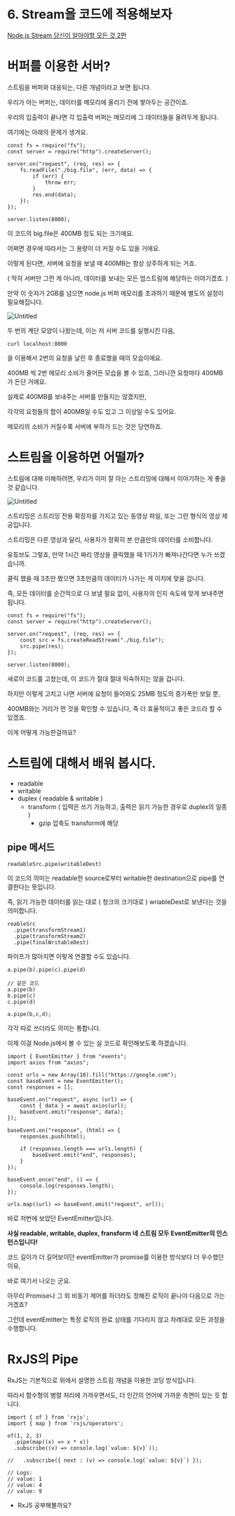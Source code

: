 # 6. Stream을 코드에 적용해보자

[Node.js Stream 당신이 알아야할 모든 것 2편](https://jeonghwan-kim.github.io/node/2017/08/07/node-stream-you-need-to-know-2.html)

# 버퍼를 이용한 서버?

스트림을 버퍼와 대응되는, 다른 개념이라고 보면 됩니다.

우리가 아는 버퍼는, 데이터를 메모리에 올리기 전에 쌓아두는 공간이죠.

우리의 입출력이 끝나면 각 입출력 버퍼는 메모리에 그 데이터들을 올려두게 됩니다.

여기에는 아래의 문제가 생겨요.

```tsx
const fs = require("fs");
const server = require("http").createServer();

server.on("request", (req, res) => {
    fs.readFile("./big.file", (err, data) => {
        if (err) {
            throw err;
        }
        res.end(data);
    });
});

server.listen(8000);
```

이 코드의 big.file은 400MB 정도 되는 크기에요.

어쩌면 경우에 따라서는 그 용량이 더 커질 수도 있을 거에요.

이렇게 된다면, 서버에 요청을 보낼 때 400MB는 항상 상주하게 되는 거죠.

( 딱히 서버만 그런 게 아니라, 데이터를 보내는 모든 업스트림에 해당하는 이야기겠죠. )

만약 이 숫자가 2GB를 넘으면 node.js 버퍼 메모리를 초과하기 때문에 별도의 설정이 필요해집니다.

![Untitled](https://s3-us-west-2.amazonaws.com/secure.notion-static.com/e8de38d9-1582-45ac-915a-dd2d24756823/Untitled.png)

두 번의 계단 모양이 나왔는데, 이는 저 서버 코드를 실행시킨 다음,

```tsx
curl localhost:8000
```

을 이용해서 2번의 요청을 날린 후 종료했을 때의 모습이에요.

400MB 씩 2번 메모리 소비가 줄어든 모습을 볼 수 있죠, 그러니깐 요청마다 400MB가 든단 거에요.

실제로 400MB를 보내주는 서버를 만들지는 않겠지만,

각각의 요청들의 합이 400MB일 수도 있고 그 이상일 수도 있어요.

메모리의 소비가 커질수록 서버에 부하가 드는 것은 당연하죠.

# 스트림을 이용하면 어떨까?

스트림에 대해 이해하려면, 우리가 이미 잘 아는 스트리밍에 대해서 이야기하는 게 좋을 것 같습니다.

![Untitled](https://s3-us-west-2.amazonaws.com/secure.notion-static.com/e8bd04f1-f2f4-4c4b-9df0-20b05127860a/Untitled.png)

스트리밍은 스트리밍 전용 확장자를 가지고 있는 동영상 파일, 또는 그런 형식의 영상 제공입니다.

스트리밍은 다른 영상과 달리, 사용자가 정확히 본 만큼만의 데이터를 소비합니다.

유튜브도 그렇죠, 만약 1시간 짜리 영상을 클릭했을 때 1기가가 빠져나간다면 누가 쓰겠습니까.

클릭 했을 때 3초만 봤으면 3초만큼의 데이터가 나가는 게 이치에 맞을 겁니다.

즉, 모든 데이터를 순간적으로 다 보낼 필요 없이, 사용자의 인지 속도에 맞게 보내주면 됩니다.

```tsx
const fs = require("fs");
const server = require("http").createServer();

server.on("request", (req, res) => {
    const src = fs.createReadStream("./big.file");
    src.pipe(res);
});

server.listen(8000);
```

새로이 코드를 고쳤는데, 이 코드가 절대 절대 익숙하지는 않을 겁니다.

하지만 이렇게 고치고 나면 서버에 요청이 들어와도 25MB 정도의 증가폭만 보일 뿐,

400MB와는 거리가 먼 것을 확인할 수 있습니다, 즉 더 효율적이고 좋은 코드라 할 수 있겠죠.

이게 어떻게 가능한걸까요?

# 스트림에 대해서 배워 봅시다.

- readable
- writable
- duplex ( readable & writable )
    - transform ( 입력은 쓰기 가능하고, 출력은 읽기 가능한 경우로 duplex의 일종 )
        - gzip 압축도 transform에 해당
        

## pipe 메서드

```tsx
readableSrc.pipe(writableDest)
```

이 코드의 의미는 readable한 source로부터 writable한 destination으로 pipe를 연결한다는 뜻입니다.

즉, 읽기 가능한 데이터를 읽는 대로 ( 청크의 크기대로 ) wriableDest로 보낸다는 것을 의미합니다.

```tsx
reableSrc
  .pipe(transformStream1)
  .pipe(transformStream2)
  .pipe(finalWritableDest)
```

파이프가 많아지면 이렇게 연결할 수도 있습니다.

```tsx
a.pipe(b).pipe(c).pipe(d)

// 같은 코드
a.pipe(b)
b.pipe(c)
c.pipe(d)

a.pipe(b,c,d);
```

각각 따로 쓰더라도 의미는 통합니다.

이제 이걸 Node.js에서 볼 수 있는 실 코드로 확인해보도록 하겠습니다.

```tsx
import { EventEmitter } from "events";
import axios from "axios";

const urls = new Array(10).fill("https://google.com");
const baseEvent = new EventEmitter();
const responses = [];

baseEvent.on("request", async (url) => {
    const { data } = await axios(url);
    baseEvent.emit("response", data);
});

baseEvent.on("response", (html) => {
    responses.push(html);

    if (responses.length === urls.length) {
        baseEvent.emit("end", responses);
    }
});

baseEvent.once("end", () => {
    console.log(responses.length);
});

urls.map((url) => baseEvent.emit("request", url));
```

바로 저번에 보았던 EventEmitter입니다.

**사실 readable, writable, duplex, fransform 네 스트림 모두 EventEmitter의 인스턴스입니다!**

코드 길이가 더 길어보이던 eventEmitter가 promise를 이용한 방식보다 더 우수했던 이유,

바로 여기서 나오는 군요.

아무리 Promise나 그 외 비동기 제어를 하더라도 정해진 로직이 끝나야 다음으로 가는 거겠죠?

그런데 eventEmitter는 특정 로직의 완료 상태를 기다리지 않고 차례대로 모든 과정을 수행합니다.

# RxJS의 Pipe

RxJS는 기본적으로 위에서 설명한 스트림 개념을 이용한 코딩 방식입니다.

따라서 함수형의 병렬 처리에 가까우면서도, 더 인간의 언어에 가까운 측면이 있는 듯 합니다.

```tsx
import { of } from 'rxjs';
import { map } from 'rxjs/operators';

of(1, 2, 3)
  .pipe(map((x) => x * x))
  .subscribe((v) => console.log(`value: ${v}`));

//   .subscribe({ next : (v) => console.log(`value: ${v}`) });

// Logs:
// value: 1
// value: 4
// value: 9
```

- RxJS 공부해볼까요?
